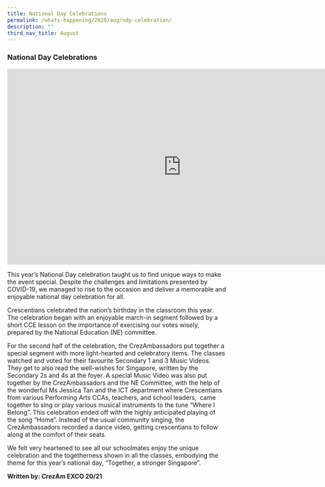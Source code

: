 ```yaml
---
title: National Day Celebrations
permalink: /whats-happening/2020/aug/ndp-celebration/
description: ""
third_nav_title: August
---
```

### **National Day Celebrations**

<iframe allowfullscreen="true" height="450" width="800" frameborder="0" src="https://docs.google.com/presentation/d/e/2PACX-1vQgSD-CALYq3XuHCe_eF3JnjNUHmj9c-LHaBes1OsUxr8L1EHOq6Uf1lbTen3Wfr9OD1z6ug3UCnc9Y/embed?start=false&amp;loop=false&amp;delayms=3000"></iframe>

This year’s National Day celebration taught us to find unique ways to make the event special. Despite the challenges and limitations presented by COVID-19, we managed to rise to the occasion and deliver a memorable and enjoyable national day celebration for all.&nbsp;

Crescentians celebrated the nation’s birthday in the classroom this year. The celebration began with an enjoyable march-in segment followed by a short CCE lesson on the importance of exercising our votes wisely, prepared by the National Education (NE) committee.&nbsp;

For the second half of the celebration, the CrezAmbassadors put together a special segment with more light-hearted and celebratory items. The classes watched and voted for their favourite Secondary 1 and 3 Music Videos. They get to also read the well-wishes for Singapore, written by the Secondary 2s and 4s at the foyer. A special Music Video was also put together by the CrezAmbassadors and the NE Committee, with the help of the wonderful Ms Jessica Tan and the ICT department where Crescentians from various Performing Arts CCAs, teachers, and school leaders,&nbsp; came together to sing or play various musical instruments to the tune “Where I Belong”. This celebration ended off with the highly anticipated playing of the song “Home”. Instead of the usual community singing, the CrezAmbassadors recorded a dance video, getting crescentians to follow along at the comfort of their seats.&nbsp;&nbsp;

We felt very heartened to see all our schoolmates enjoy the unique celebration and the togetherness shown in all the classes, embodying the theme for this year’s national day, “Together, a stronger Singapore”.

**Written by: CrezAm EXCO 20/21**
